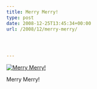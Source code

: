 ```yaml
---
title: Merry Merry!
type: post
date: 2008-12-25T13:45:34+00:00
url: /2008/12/merry-merry/




---
```

<div class="flickr">
  <a href="http://www.flickr.com/photos/schreibblogade/3136684625/" title="Merry Merry!"><img src="//farm4.static.flickr.com/3226/3136684625_0658d13061.jpg" alt="Merry Merry!" /></a></p>

  <p>
    Merry Merry!
  </p>
</div>
